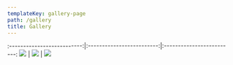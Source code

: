 ```yaml
---
templateKey: gallery-page
path: /gallery
title: Gallery
---
```


<!--StartFragment-->

:--------------------------:|:-------------------------:|:-------------------------:
![](/img/sonnen-logo.png) | ![](/img/sonnen-logo.png) | ![](/img/sonnen-logo.png)

<!--EndFragment-->
